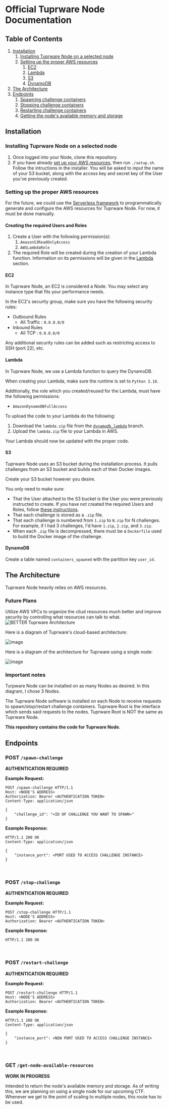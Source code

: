 # Official Tuprware Node Documentation

## Table of Contents
1. [Installation](#installation)
    1. [Installing Tuprware Node on a selected node](#installing-tuprware-node-on-a-selected-node)
    2. [Setting up the proper AWS resources](#setting-up-the-proper-aws-resources)
        1. [EC2](#ec2)
        2. [Lambda](#lambda)
        3. [S3](#s3)
        4. [DynamoDB](#dynamodb)
2. [The Architecture](#the-architecture)
3. [Endpoints](#endpoints)
    1. [Spawning challenge containers](#post-spawn-challenge)
    2. [Stopping challenge containers](#post-stop-challenge)
    3. [Restarting challenge containers](#post-restart-challenge)
    4. [Getting the node's available memory and storage](#get-get-node-available-resources)


## Installation

### Installing Tuprware Node on a selected node
1. Once logged into your Node, clone this repository.
2. If you have already [set up your AWS resources](#setting-up-the-proper-aws-resources), then run `./setup.sh`. Follow the intructions in the installer. You will be asked to input the name of your S3 bucket, along with the access key and secret key of the User you've previously created. 


### Setting up the proper AWS resources

For the future, we could use the [Serverless framework](https://www.serverless.com/) to programmatically generate and configure the AWS resources for Tuprware Node. For now, it must be done manually. 

#### Creating the required Users and Roles
1. Create a User with the following permission(s):
    1. `AmazonS3ReadOnlyAccess`
    2. `AWSLambdaRole`
2. The required Role will be created during the creation of your Lambda function. Information on its permissions will be given in the [Lambda](#lambda) section.

#### EC2
In Tuprware Node, an EC2 is considered a Node. You may select any instance type that fits your performance needs. 

In the EC2's security group, make sure you have the following security rules:
* Outbound Rules
    * All Traffic : `0.0.0.0/0`
* Inbound Rules
    * All TCP : `0.0.0.0/0`

Any additional security rules can be added such as restricting access to SSH (port 22), etc. 

#### Lambda

In Tuprware Node, we use a Lambda function to query the DynamoDB.

When creating your Lambda, make sure the runtime is set to `Python 3.10`.

Additionally, the role which you created/reused for the Lambda, must have the following permissions:
* `AmazonDynamoDBFullAccess`

To upload the code to your Lambda do the following:
1. Download the `lambda.zip` file from the [`dynamodb_lambda`](https://github.com/uocybersec/tuprware-node/tree/dynamodb_lambda) branch.
2. Upload the `lambda.zip` file to your Lambda in AWS. 

Your Lambda should now be updated with the proper code. 


#### S3

Tuprware Node uses an S3 bucket during the installation process. It pulls challenges from an S3 bucket and builds each of their Docker images. 

Create your S3 bucket however you desire. 

You only need to make sure:
* That the User attached to the S3 bucket is the User you were previously instructed to create. If you have not created the required Users and Roles, follow [these instructions](#creating-the-required-users-and-roles). 
* That each challenge is stored as a `.zip` file.
* That each challenge is numbered from `1.zip` to `N.zip` for N challenges. For example, if I had 3 challenges, I'd have `1.zip`, `2.zip`, and `3.zip`.
* When each `.zip` file is decompressed, there must be a `Dockerfile` used to build the Docker image of the challenge. 


#### DynamoDB

Create a table named `containers_spawned` with the partition key `user_id`.

## The Architecture

Tuprware Node heavily relies on AWS resources.

### Future Plans
Utilize AWS VPCs to organize the cliud resources much better and improve security by controlling what resources can talk to what.
![BETTER Tuprware Architecture](https://github.com/uocybersec/tuprware-node/assets/61163520/d3f3f71a-bde2-4d17-84e9-1675a51e14d4)

Here is a diagram of Tuprware's cloud-based architecture:

![image](https://github.com/uocybersec/tuprware-node/assets/61163520/cc675069-a6f8-45cb-8bff-571391a04b1a)

Here is a diagram of the architecture for Tuprware using a single node:

![image](https://github.com/uocybersec/tuprware-node/assets/61163520/cb214238-9fdd-4d0e-b78f-278c69ec1b99)




### Important notes

Turpware Node can be installed on as many Nodes as desired. In this diagram, I chose 3 Nodes. 

The Tuprware Node software is installed on each Node to receive requests to spawn/stop/restart challenge containers. Tuprware Root is the interface which sends said requests to the nodes. Tuprware Root is NOT the same as Tuprware Node. 

**This repository contains the code for Tuprware Node.** 



## Endpoints

### POST `/spawn-challenge`

**AUTHENTICATION REQUIRED**

**Example Request:** 

```http
POST /spawn-challenge HTTP/1.1
Host: <NODE'S ADDRESS>
Authorization: Bearer <AUTHENTICATION TOKEN>
Content-Type: application/json

{
    "challenge_id": "<ID OF CHALLENGE YOU WANT TO SPAWN>"
}
```

**Example Response:**

```http
HTTP/1.1 200 OK
Content-Type: application/json

{
    "instance_port": <PORT USED TO ACCESS CHALLENGE INSTANCE>
}
```

<br>

### POST `/stop-challenge`

**AUTHENTICATION REQUIRED**

**Example Request:** 

```http
POST /stop-challenge HTTP/1.1
Host: <NODE'S ADDRESS>
Authorization: Bearer <AUTHENTICATION TOKEN>
```

**Example Response:**

```http
HTTP/1.1 200 OK
```

<br>

### POST `/restart-challenge` 

**AUTHENTICATION REQUIRED**

**Example Request:** 

```http
POST /restart-challenge HTTP/1.1
Host: <NODE'S ADDRESS>
Authorization: Bearer <AUTHENTICATION TOKEN>
```

**Example Response:**

```http
HTTP/1.1 200 OK
Content-Type: application/json

{
    "instance_port": <NEW PORT USED TO ACCESS CHALLENGE INSTANCE>
}
```

<br>

### GET `/get-node-available-resources`

**WORK IN PROGRESS**

Intended to return the node's available memory and storage. As of writing this, we are planning on using a single node for our upcoming CTF. Whenever we get to the point of scaling to multiple nodes, this route has to be used. 
